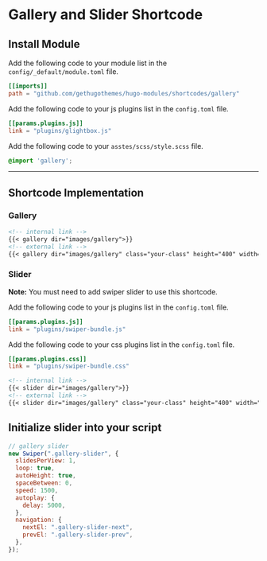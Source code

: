 # Gallery and Slider Shortcode

## Install Module

Add the following code to your module list in the `config/_default/module.toml` file.

```toml
[[imports]]
path = "github.com/gethugothemes/hugo-modules/shortcodes/gallery"
```

Add the following code to your js plugins list in the `config.toml` file.

```toml
[[params.plugins.js]]
link = "plugins/glightbox.js"
```

Add the following code to your `asstes/scss/style.scss` file.

```scss
@import 'gallery';
```

<hr>

## Shortcode Implementation

### Gallery

```md
<!-- internal link -->
{{< gallery dir="images/gallery">}}
<!-- external link -->
{{< gallery dir="images/gallery" class="your-class" height="400" width="400" webp="false" command="Fit" option="" zoomable="true" >}}
```

### Slider
**Note:** You must need to add swiper slider to use this shortcode.

Add the following code to your js plugins list in the `config.toml` file.

```toml
[[params.plugins.js]]
link = "plugins/swiper-bundle.js"
```

Add the following code to your css plugins list in the `config.toml` file.

```toml
[[params.plugins.css]]
link = "plugins/swiper-bundle.css"
```

```md
<!-- internal link -->
{{< slider dir="images/gallery">}}
<!-- external link -->
{{< slider dir="images/gallery" class="your-class" height="400" width="400" webp="false" command="Fit" option="" zoomable="true" >}}
```

## Initialize slider into your script

```js
// gallery slider
new Swiper(".gallery-slider", {
  slidesPerView: 1,
  loop: true,
  autoHeight: true,
  spaceBetween: 0,
  speed: 1500,
  autoplay: {
    delay: 5000,
  },
  navigation: {
    nextEl: ".gallery-slider-next",
    prevEl: ".gallery-slider-prev",
  },
});
```